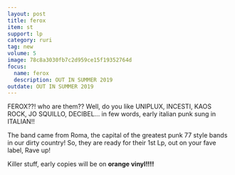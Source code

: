 ```yaml
---
layout: post
title: ferox 
item: st
support: lp
category: ruri
tag: new 
volume: 5
image: 78c8a3030fb7c2d959ce15f19352764d
focus:
  name: ferox
  description: OUT IN SUMMER 2019
outdate: OUT IN SUMMER 2019
---
```


FEROX??! who are them?? Well, do you like UNIPLUX, INCESTI, KAOS ROCK, JO SQUILLO, DECIBEL... in few words, early italian punk sung in ITALIAN!!

The band came from Roma, the capital of the greatest punk 77 style bands in our dirty country!
So, they are ready for their 1st Lp, out on your fave label, Rave up! 

Killer stuff, early copies will be on **orange vinyl!!!!**
